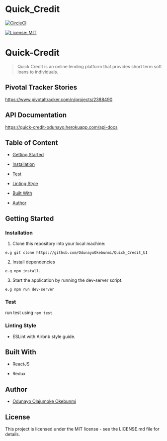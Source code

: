 # Quick_Credit

[![CircleCI](https://circleci.com/gh/OdunayoOkebunmi/Quick_Credit_UI.svg?style=svg)](https://circleci.com/gh/OdunayoOkebunmi/Quick_Credit_UI)

[![License: MIT](https://img.shields.io/badge/License-MIT-yellow.svg)](https://opensource.org/licenses/MIT)
 
# Quick-Credit

> Quick Credit is an online lending platform that provides short term soft loans to individuals.

## Pivotal Tracker Stories
https://www.pivotaltracker.com/n/projects/2388490


## API Documentation
https://quick-credit-odunayo.herokuapp.com/api-docs

## Table of Content
 * [Getting Started](#getting-started)
 
 * [Installation](#installation)

 * [Test](#test)
 

 * [Linting Style](#linting-style)
 
 * [Built With](#built-with)
 
 * [Author](#author)


## Getting Started

### Installation
1. Clone this repository into your local machine:
```
e.g git clone https://github.com/OdunayoOkebunmi/Quick_Credit_UI
```
2. Install dependencies 
```
e.g npm install.
```
3. Start the application by running the dev-server script.

```
e.g npm run dev-server
```

### Test
run test using ```npm test```.

### Linting Style
* ESLint with Airbnb style guide. 


## Built With
* ReactJS

* Redux


## Author
*  [Odunayo Olajumoke Okebunmi](https://twitter.com/OdunayoO_)

## License
This project is licensed under the MIT license - see the LICENSE.md file for details.